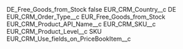 <?xml version="1.0" encoding="UTF-8"?>
<CustomMetadata xmlns="http://soap.sforce.com/2006/04/metadata" xmlns:xsi="http://www.w3.org/2001/XMLSchema-instance" xmlns:xsd="http://www.w3.org/2001/XMLSchema">
    <label>DE_Free_Goods_from_Stock</label>
    <protected>false</protected>
    <values>
        <field>EUR_CRM_Country__c</field>
        <value xsi:type="xsd:string">DE</value>
    </values>
    <values>
        <field>EUR_CRM_Order_Type__c</field>
        <value xsi:type="xsd:string">EUR_Free_Goods_from_Stock</value>
    </values>
    <values>
        <field>EUR_CRM_Product_API_Name__c</field>
        <value xsi:type="xsd:string">EUR_CRM_SKU__c</value>
    </values>
    <values>
        <field>EUR_CRM_Product_Level__c</field>
        <value xsi:type="xsd:string">SKU</value>
    </values>
    <values>
        <field>EUR_CRM_Use_fields_on_PriceBookItem__c</field>
        <value xsi:nil="true"/>
    </values>
</CustomMetadata>
